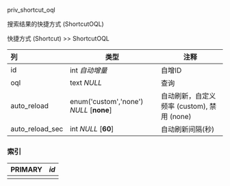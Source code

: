 priv_shortcut_oql

搜索结果的快捷方式 (ShortcutOQL)

快捷方式 (Shortcut) >> ShortcutOQL



| 列              | 类型                                    | 注释                                       |
| :-------------- | --------------------------------------- | ------------------------------------------ |
| id              | int *自动增量*                          | 自增ID                                     |
| oql             | text *NULL*                             | 查询                                       |
| auto_reload     | enum('custom','none') *NULL* [**none**] | 自动刷新，自定义频率 (custom), 禁用 (none) |
| auto_reload_sec | int *NULL* [**60**]                     | 自动刷新间隔(秒)                           |

### 索引

| PRIMARY | *id* |
| :------ | ---- |
|         |      |